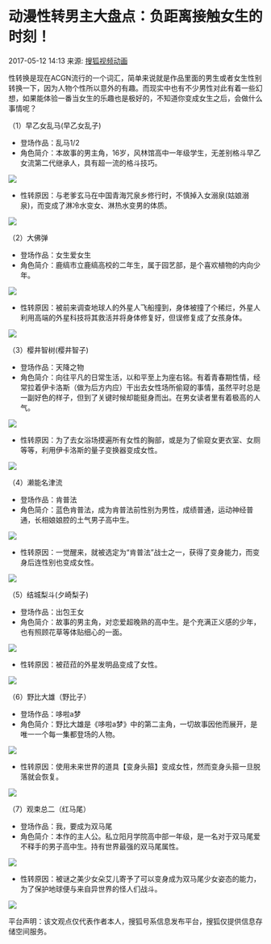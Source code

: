# 动漫性转男主大盘点：负距离接触女生的时刻！

2017-05-12 14:13 来源: [搜狐视频动画](https://www.sohu.com/?spm=smpc.content-abroad.content.1.1737559709279rmW3r73)

性转换是现在ACGN流行的一个词汇，简单来说就是作品里面的男生或者女生性别转换一下，因为人物个性所以意外的有趣。而现实中也有不少男性对此有着一些幻想，如果能体验一番当女生的乐趣也是极好的，不知道你变成女生之后，会做什么事情呢？

（1）早乙女乱马(早乙女乱子) 
- 登场作品：乱马1/2
- 角色简介：本故事的男主角，16岁，风林馆高中一年级学生，无差别格斗早乙女流第二代继承人，具有超一流的格斗技巧。

![](http://img.mp.sohu.com/upload/20170512/5f079a089c8c41529605e874495b6ca9_th.jpg)

- 性转原因：与老爹玄马在中国青海咒泉乡修行时，不慎掉入女溺泉(姑娘溺泉)，而变成了淋冷水变女、淋热水变男的体质。

![](http://img.mp.sohu.com/upload/20170512/6d9ef3272f0a4cd89bd6290a575da2c7_th.jpg)

（2）大佛弹  
- 登场作品：女生爱女生
- 角色简介：鹿缟市立鹿缟高校的二年生，属于园艺部，是个喜欢植物的内向少年。

![](http://img.mp.sohu.com/upload/20170512/2dd0eec7bbfc47958298bb4f5e34c790.jpg)

- 性转原因：被前来调查地球人的外星人飞船撞到，身体被撞了个稀烂，外星人利用高端的外星科技将其救活并将身体修复好，但误修复成了女孩身体。

![](http://img.mp.sohu.com/upload/20170512/39fac078a1124ceebcaba7cf90e310ea.jpg)

（3）樱井智树(樱井智子) 
- 登场作品：天降之物
- 角色简介：向往平凡的日常生活，以和平至上为座右铭。有着青春期性情，经常拉着伊卡洛斯（做为后方内应）干出去女性场所偷窥的事情，虽然平时总是一副好色的样子，但到了关键时候却能挺身而出。在男女读者里有着极高的人气。

![](http://img.mp.sohu.com/upload/20170512/7de2e50924014421b9db11a99b441236_th.jpg)

- 性转原因：为了去女浴场摸遍所有女性的胸部，或是为了偷窥女更衣室、女厕等等，利用伊卡洛斯的量子变换器变成女性。

![](http://img.mp.sohu.com/upload/20170512/a316fcc99ee34c868158179f377a4b31_th.jpg)

（4）濑能名津流  
- 登场作品：肯普法
- 角色简介：蓝色肯普法，成为肯普法前性别为男性，成绩普通，运动神经普通，长相娘娘腔的土气男子高中生。

![](http://img.mp.sohu.com/upload/20170512/1816ee2c3c3c48918fda57142e10e1fb_th.jpg)

- 性转原因：一觉醒来，就被选定为“肯普法”战士之一，获得了变身能力，而变身后连性别也变成女性。

![](http://img.mp.sohu.com/upload/20170512/1e411061ac87452a8a86fe6eaa8e3bc2.jpg)

（5）结城梨斗(夕崎梨子)  
- 登场作品：出包王女
- 角色简介：故事的男主角，对恋爱超晚熟的高中生。是个充满正义感的少年，也有照顾花草等体贴细心的一面。

![](http://img.mp.sohu.com/upload/20170512/aa66397316354021870767814d2088d1_th.jpg)

- 性转原因：被菈菈的外星发明品变成了女性。

![](http://img.mp.sohu.com/upload/20170512/d45a2cbde71643598c2541c22fa12459_th.jpg)

（6）野比大雄（野比子）  
- 登场作品：哆啦a梦
- 角色简介：野比大雄是《哆啦a梦》中的第二主角，一切故事因他而展开，是唯一一个每一集都登场的人物。

![](http://img.mp.sohu.com/upload/20170512/41e332b1dc93490283b6674333fdaf12_th.jpg)

- 性转原因：使用未来世界的道具【变身头箍】变成女性，然而变身头箍一旦脱落就会恢复。

![](http://img.mp.sohu.com/upload/20170512/3dc756cc3e29407fabe63c86288c8acd_th.jpg)

（7）观束总二（红马尾）  
- 登场作品：我，要成为双马尾
- 角色简介：本作的主人公。私立阳月学院高中部一年级，是一名对于双马尾爱不释手的男子高中生。持有世界最强的双马尾属性。

![](http://img.mp.sohu.com/upload/20170512/f5da2d54b2524effa2cf2e5d76dcf214_th.jpg)

- 性转原因：被谜之美少女朵艾儿寄予了可以变身成为双马尾少女姿态的能力，为了保护地球便与来自异世界的怪人们战斗。

![](http://img.mp.sohu.com/upload/20170512/fdca69a423fa43349893d0a7417d71cd_th.jpg)

平台声明：该文观点仅代表作者本人，搜狐号系信息发布平台，搜狐仅提供信息存储空间服务。
<!-- tcd_original_link https://www.sohu.com/a/140037481_483004 -->
